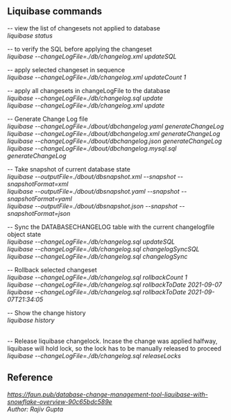 ## Liquibase commands

-- view the list of changesets not applied to database
<br>
<em>liquibase status</em>

-- to verify the SQL before applying the changeset
<br>
<em>liquibase --changeLogFile=./db/changelog.xml updateSQL</em>
<br>

-- apply selected changeset in sequence
<br>
<em>liquibase --changeLogFile=./db/changelog.xml updateCount 1</em>
<br>

-- apply all changesets in changeLogFile to the database
<br>
<em>liquibase --changeLogFile=./db/changelog.sql update</em>
<br>
<em>liquibase --changeLogFile=./db/changelog.xml update</em>
<br>

-- Generate Change Log file
<br>
<em>liquibase --changeLogFile=./dbout/dbchangelog.yaml generateChangeLog</em>
<br>
<em>liquibase --changeLogFile=./dbout/dbchangelog.xml generateChangeLog</em>
<br>
<em>liquibase --changeLogFile=./dbout/dbchangelog.json generateChangeLog</em>
<br>
<em>liquibase --changeLogFile=./dbout/dbchangelog.mysql.sql generateChangeLog</em>
<br>

-- Take snapshot of current database state
<br>
<em>liquibase --outputFile=./dbout/dbsnapshot.xml --snapshot --snapshotFormat=xml</em>
<br>
<em>liquibase --outputFile=./dbout/dbsnapshot.yaml --snapshot --snapshotFormat=yaml</em>
<br>
<em>liquibase --outputFile=./dbout/dbsnapshot.json --snapshot --snapshotFormat=json</em>
<br>

-- Sync the DATABASECHANGELOG table with the current changelogfile object state
<br>
<em>liquibase --changeLogFile=./db/changelog.sql updateSQL</em>
<br>
<em>liquibase --changeLogFile=./db/changelog.sql changelogSyncSQL</em>
<br>
<em>liquibase --changeLogFile=./db/changelog.sql changelogSync</em>
<br>

-- Rollback selected changeset
<br>
<em>liquibase --changeLogFile=./db/changelog.sql rollbackCount 1</em>
<br>
<em>liquibase --changeLogFile=./db/changelog.sql rollbackToDate 2021-09-07</em>
<br>
<em>liquibase --changeLogFile=./db/changelog.sql rollbackToDate 2021-09-07T21:34:05</em>
<br>

-- Show the change history
<br>
<em>liquibase history</em>
<br>

<br>
-- Release liquibase changelock. Incase the change was applied halfway, liquibase will hold lock, so the lock has to be manually released to proceed
<br>
<em>liquibase --changeLogFile=./db/changelog.sql releaseLocks</em>
<br>

## Reference

<em>https://faun.pub/database-change-management-tool-liquibase-with-snowflake-overview-90c65bdc589e</em>
<br>
<em>Author: Rajiv Gupta</em>
<br>

